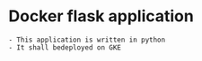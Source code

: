# Docker flask application
    - This application is written in python
    - It shall bedeployed on GKE